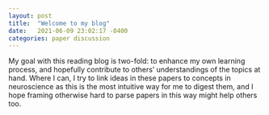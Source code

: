 ```yaml
---
layout: post
title:  "Welcome to my blog"
date:   2021-06-09 23:02:17 -0400
categories: paper discussion
---
```


My goal with this reading blog is two-fold: to enhance my own learning process, and hopefully contribute to others’ understandings of the topics at hand. Where I can, I try to link ideas in these papers to concepts in neuroscience as this is the most intuitive way for me to digest them, and I hope framing otherwise hard to parse papers in this way might help others too.
